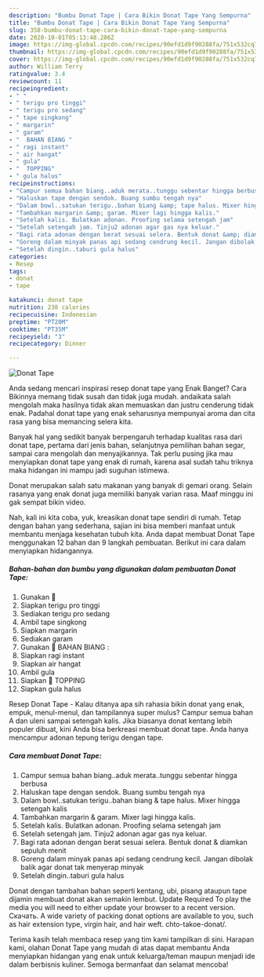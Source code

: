 ```yaml
---
description: "Bumbu Donat Tape | Cara Bikin Donat Tape Yang Sempurna"
title: "Bumbu Donat Tape | Cara Bikin Donat Tape Yang Sempurna"
slug: 358-bumbu-donat-tape-cara-bikin-donat-tape-yang-sempurna
date: 2020-10-01T05:13:48.286Z
image: https://img-global.cpcdn.com/recipes/90efd1d9f90288fa/751x532cq70/donat-tape-foto-resep-utama.jpg
thumbnail: https://img-global.cpcdn.com/recipes/90efd1d9f90288fa/751x532cq70/donat-tape-foto-resep-utama.jpg
cover: https://img-global.cpcdn.com/recipes/90efd1d9f90288fa/751x532cq70/donat-tape-foto-resep-utama.jpg
author: William Terry
ratingvalue: 3.4
reviewcount: 11
recipeingredient:
- " "
- " terigu pro tinggi"
- " terigu pro sedang"
- " tape singkong"
- " margarin"
- " garam"
- "  BAHAN BIANG "
- " ragi instant"
- " air hangat"
- " gula"
- "  TOPPING"
- " gula halus"
recipeinstructions:
- "Campur semua bahan biang..aduk merata..tunggu sebentar hingga berbusa"
- "Haluskan tape dengan sendok. Buang sumbu tengah nya"
- "Dalam bowl..satukan terigu..bahan biang &amp; tape halus. Mixer hingga setengah kalis"
- "Tambahkan margarin &amp; garam. Mixer lagi hingga kalis."
- "Setelah kalis. Bulatkan adonan. Proofing selama setengah jam"
- "Setelah setengah jam. Tinju2 adonan agar gas nya keluar."
- "Bagi rata adonan dengan berat sesuai selera. Bentuk donat &amp; diamkan sepuluh menit"
- "Goreng dalam minyak panas api sedang cendrung kecil. Jangan dibolak balik agar donat tak menyerap minyak"
- "Setelah dingin..taburi gula halus"
categories:
- Resep
tags:
- donat
- tape

katakunci: donat tape 
nutrition: 238 calories
recipecuisine: Indonesian
preptime: "PT20M"
cooktime: "PT35M"
recipeyield: "3"
recipecategory: Dinner

---
```



![Donat Tape](https://img-global.cpcdn.com/recipes/90efd1d9f90288fa/751x532cq70/donat-tape-foto-resep-utama.jpg)

Anda sedang mencari inspirasi resep donat tape yang Enak Banget? Cara Bikinnya memang tidak susah dan tidak juga mudah. andaikata salah mengolah maka hasilnya tidak akan memuaskan dan justru cenderung tidak enak. Padahal donat tape yang enak seharusnya mempunyai aroma dan cita rasa yang bisa memancing selera kita.

Banyak hal yang sedikit banyak berpengaruh terhadap kualitas rasa dari donat tape, pertama dari jenis bahan, selanjutnya pemilihan bahan segar, sampai cara mengolah dan menyajikannya. Tak perlu pusing jika mau menyiapkan donat tape yang enak di rumah, karena asal sudah tahu triknya maka hidangan ini mampu jadi suguhan istimewa.

Donat merupakan salah satu makanan yang banyak di gemari orang. Selain rasanya yang enak donat juga memiliki banyak varian rasa. Maaf minggu ini gak sempat bikin video.


Nah, kali ini kita coba, yuk, kreasikan donat tape sendiri di rumah. Tetap dengan bahan yang sederhana, sajian ini bisa memberi manfaat untuk membantu menjaga kesehatan tubuh kita. Anda dapat membuat Donat Tape menggunakan 12 bahan dan 9 langkah pembuatan. Berikut ini cara dalam menyiapkan hidangannya.

<!--inarticleads1-->

##### Bahan-bahan dan bumbu yang digunakan dalam pembuatan Donat Tape:

1. Gunakan  🍩
1. Siapkan  terigu pro tinggi
1. Sediakan  terigu pro sedang
1. Ambil  tape singkong
1. Siapkan  margarin
1. Sediakan  garam
1. Gunakan  🍩 BAHAN BIANG :
1. Siapkan  ragi instant
1. Siapkan  air hangat
1. Ambil  gula
1. Siapkan  🍩 TOPPING
1. Siapkan  gula halus


Resep Donat Tape - Kalau ditanya apa sih rahasia bikin donat yang enak, empuk, menul-menul, dan tampilannya super mulus? Campur semua bahan A dan uleni sampai setengah kalis. Jika biasanya donat kentang lebih populer dibuat, kini Anda bisa berkreasi membuat donat tape. Anda hanya mencampur adonan tepung terigu dengan tape. 

<!--inarticleads2-->

##### Cara membuat Donat Tape:

1. Campur semua bahan biang..aduk merata..tunggu sebentar hingga berbusa
1. Haluskan tape dengan sendok. Buang sumbu tengah nya
1. Dalam bowl..satukan terigu..bahan biang &amp; tape halus. Mixer hingga setengah kalis
1. Tambahkan margarin &amp; garam. Mixer lagi hingga kalis.
1. Setelah kalis. Bulatkan adonan. Proofing selama setengah jam
1. Setelah setengah jam. Tinju2 adonan agar gas nya keluar.
1. Bagi rata adonan dengan berat sesuai selera. Bentuk donat &amp; diamkan sepuluh menit
1. Goreng dalam minyak panas api sedang cendrung kecil. Jangan dibolak balik agar donat tak menyerap minyak
1. Setelah dingin..taburi gula halus


Donat dengan tambahan bahan seperti kentang, ubi, pisang ataupun tape dijamin membuat donat akan semakin lembut. Update Required To play the media you will need to either update your browser to a recent version. Скачать. A wide variety of packing donat options are available to you, such as hair extension type, virgin hair, and hair weft. chto-takoe-donat/. 

Terima kasih telah membaca resep yang tim kami tampilkan di sini. Harapan kami, olahan Donat Tape yang mudah di atas dapat membantu Anda menyiapkan hidangan yang enak untuk keluarga/teman maupun menjadi ide dalam berbisnis kuliner. Semoga bermanfaat dan selamat mencoba!
